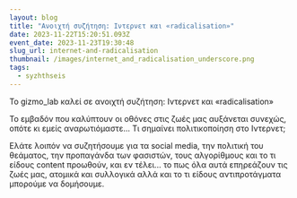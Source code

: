 ```yaml
---
layout: blog
title: "Ανοιχτή συζήτηση: Ιντερνετ και «radicalisation»"
date: 2023-11-22T15:20:51.093Z
event_date: 2023-11-23T19:30:48
slug_url: internet-and-radicalisation
thumbnail: /images/internet_and_radicalisation_underscore.png
tags:
  - syzhthseis
---
```

Το gizmo_lab καλεί σε ανοιχτή συζήτηση: Ιντερνετ και «radicalisation»

Το εμβαδόν που καλύπτουν οι οθόνες στις ζωές μας αυξάνεται συνεχώς, οπότε κι εμείς αναρωτιόμαστε... Τι σημαίνει πολιτικοποίηση στο Ιντερνετ;

Ελάτε λοιπόν να συζητήσουμε για τα social media, την πολιτική του θεάματος, την προπαγάνδα των φασιστών, τους αλγορίθμους και το τι είδους content προωθούν, και εν τέλει... το πως όλα αυτά επηρεάζουν τις ζωές μας, ατομικά και συλλογικά αλλά και το τι είδους αντιπροτάγματα μπορούμε να δομήσουμε. 